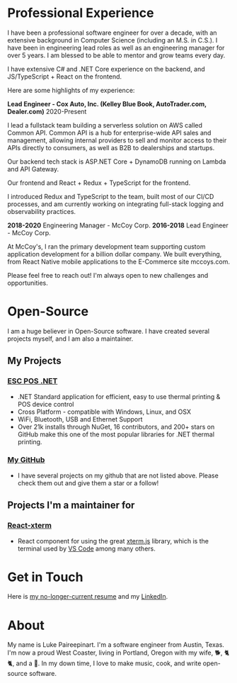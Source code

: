 # Professional Experience

I have been a professional software engineer for over a decade, with an extensive background in Computer Science (including an M.S. in C.S.). I have been in engineering lead roles as well as an engineering manager for over 5 years.  I am blessed to be able to mentor and grow teams every day.

I have extensive C# and .NET Core experience on the backend, and JS/TypeScript + React on the frontend.  

Here are some highlights of my experience:


**Lead Engineer - Cox Auto, Inc. (Kelley Blue Book, AutoTrader.com, Dealer.com)** 2020-Present

I lead a fullstack team building a serverless solution on AWS called Common API.  Common API is a hub for enterprise-wide API sales and management, allowing internal providers to sell and monitor access to their APIs directly to consumers, as well as B2B to dealerships and startups.  

Our backend tech stack is ASP.NET Core + DynamoDB running on Lambda and API Gateway.

Our frontend and React + Redux + TypeScript for the frontend.  

I introduced Redux and TypeScript to the team, built most of our CI/CD processes, and am currently working on integrating full-stack logging and observability practices.


**2018-2020** Engineering Manager - McCoy Corp.
**2016-2018** Lead Engineer - McCoy Corp.

At McCoy's, I ran the primary development team supporting custom application development for a billion dollar company.  We built everything, from React Native mobile applications to the E-Commerce site mccoys.com.  



Please feel free to reach out! I'm always open to new challenges and opportunities.

# Open-Source

I am a huge believer in Open-Source software. I have created several projects myself, and I am also a maintainer.

## My Projects

### [ESC POS .NET](https://github.com/lukevp/ESC-POS-.NET)

- .NET Standard application for efficient, easy to use thermal printing & POS device control
- Cross Platform - compatible with Windows, Linux, and OSX
- WiFi, Bluetooth, USB and Ethernet Support
- Over 21k installs through NuGet, 16 contributors, and 200+ stars on GitHub make this one of the most popular libraries for .NET thermal printing.

### [My GitHub](https://github.com/lukevp)

- I have several projects on my github that are not listed above. Please check them out and give them a star or a follow!

## Projects I'm a maintainer for

### [React-xterm](https://github.com/farfromrefug/react-xterm)

- React component for using the great [xterm.js](https://github.com/xtermjs/xterm.js/) library, which is the terminal used by [VS Code](https://github.com/microsoft/vscode) among many others.

# Get in Touch

Here is [my no-longer-current resume](https://lukep.dev/assets/Luke%20Paireepinart%20Resume.pdf) and my [LinkedIn](https://linkedin.com/in/luke-paireepinart).

# About

My name is Luke Paireepinart. I'm a software engineer from Austin, Texas.  I'm now a proud West Coaster, living in Portland, Oregon with my wife, 🐕, 🐈 🐈, and a 🦜. In my down time, I love to make music, cook, and write open-source software.
